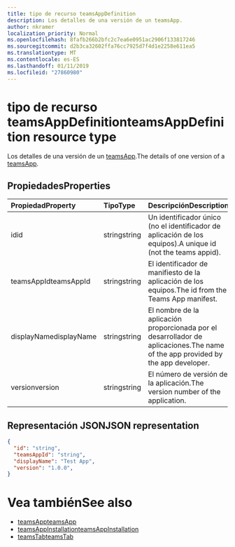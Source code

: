 ```yaml
---
title: tipo de recurso teamsAppDefinition
description: Los detalles de una versión de un teamsApp.
author: nkramer
localization_priority: Normal
ms.openlocfilehash: 8fafb266b2bfc2c7ea6e0951ac2906f133817246
ms.sourcegitcommit: d2b3ca32602ffa76cc7925d7f4d1e2258e611ea5
ms.translationtype: MT
ms.contentlocale: es-ES
ms.lasthandoff: 01/11/2019
ms.locfileid: "27860980"
---
```

# <a name="teamsappdefinition-resource-type"></a><span data-ttu-id="9c684-103">tipo de recurso teamsAppDefinition</span><span class="sxs-lookup"><span data-stu-id="9c684-103">teamsAppDefinition resource type</span></span>



<span data-ttu-id="9c684-104">Los detalles de una versión de un [teamsApp](teamsapp.md).</span><span class="sxs-lookup"><span data-stu-id="9c684-104">The details of one version of a [teamsApp](teamsapp.md).</span></span>

## <a name="properties"></a><span data-ttu-id="9c684-105">Propiedades</span><span class="sxs-lookup"><span data-stu-id="9c684-105">Properties</span></span>

| <span data-ttu-id="9c684-106">Propiedad</span><span class="sxs-lookup"><span data-stu-id="9c684-106">Property</span></span>            | <span data-ttu-id="9c684-107">Tipo</span><span class="sxs-lookup"><span data-stu-id="9c684-107">Type</span></span>     | <span data-ttu-id="9c684-108">Descripción</span><span class="sxs-lookup"><span data-stu-id="9c684-108">Description</span></span> |
|:------------------- |:-------- |:----------- |
| <span data-ttu-id="9c684-109">id</span><span class="sxs-lookup"><span data-stu-id="9c684-109">id</span></span>                  | <span data-ttu-id="9c684-110">string</span><span class="sxs-lookup"><span data-stu-id="9c684-110">string</span></span>   | <span data-ttu-id="9c684-111">Un identificador único (no el identificador de aplicación de los equipos).</span><span class="sxs-lookup"><span data-stu-id="9c684-111">A unique id (not the teams appid).</span></span> |
| <span data-ttu-id="9c684-112">teamsAppId</span><span class="sxs-lookup"><span data-stu-id="9c684-112">teamsAppId</span></span>          | <span data-ttu-id="9c684-113">string</span><span class="sxs-lookup"><span data-stu-id="9c684-113">string</span></span>   | <span data-ttu-id="9c684-114">El identificador de manifiesto de la aplicación de los equipos.</span><span class="sxs-lookup"><span data-stu-id="9c684-114">The id from the Teams App manifest.</span></span> |
| <span data-ttu-id="9c684-115">displayName</span><span class="sxs-lookup"><span data-stu-id="9c684-115">displayName</span></span>         | <span data-ttu-id="9c684-116">string</span><span class="sxs-lookup"><span data-stu-id="9c684-116">string</span></span>   | <span data-ttu-id="9c684-117">El nombre de la aplicación proporcionada por el desarrollador de aplicaciones.</span><span class="sxs-lookup"><span data-stu-id="9c684-117">The name of the app provided by the app developer.</span></span> |
| <span data-ttu-id="9c684-118">version</span><span class="sxs-lookup"><span data-stu-id="9c684-118">version</span></span>             | <span data-ttu-id="9c684-119">string</span><span class="sxs-lookup"><span data-stu-id="9c684-119">string</span></span>   | <span data-ttu-id="9c684-120">El número de versión de la aplicación.</span><span class="sxs-lookup"><span data-stu-id="9c684-120">The version number of the application.</span></span> |

## <a name="json-representation"></a><span data-ttu-id="9c684-121">Representación JSON</span><span class="sxs-lookup"><span data-stu-id="9c684-121">JSON representation</span></span>

<!-- {
  "blockType": "resource",
  "@odata.type": "microsoft.graph.teamsAppDefinition",
  "baseType": "microsoft.graph.entity"
}-->

```json
{
  "id": "string",
  "teamsAppId": "string",
  "displayName": "Test App",
  "version": "1.0.0",
}
```

# <a name="see-also"></a><span data-ttu-id="9c684-122">Vea también</span><span class="sxs-lookup"><span data-stu-id="9c684-122">See also</span></span>

- [<span data-ttu-id="9c684-123">teamsApp</span><span class="sxs-lookup"><span data-stu-id="9c684-123">teamsApp</span></span>](teamsapp.md)
- [<span data-ttu-id="9c684-124">teamsAppInstallation</span><span class="sxs-lookup"><span data-stu-id="9c684-124">teamsAppInstallation</span></span>](teamsappinstallation.md)
- [<span data-ttu-id="9c684-125">teamsTab</span><span class="sxs-lookup"><span data-stu-id="9c684-125">teamsTab</span></span>](../resources/teamstab.md)

<!-- uuid: 8fcb5dbc-d5aa-4681-8e31-b001d5168d79
2015-10-25 14:57:30 UTC -->
<!-- {
  "type": "#page.annotation",
  "description": "teamsApp resource",
  "keywords": "",
  "section": "documentation",
  "tocPath": ""
}-->

